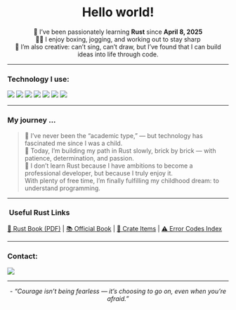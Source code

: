 <h1 align="center">Hello world!</h1>

<p align="center">
  🧠 I’ve been passionately learning <strong>Rust</strong> since <strong>April 8, 2025</strong><br>
  🏃‍♂️ I enjoy boxing, jogging, and working out to stay sharp<br>
  🎨 I’m also creative: can’t sing, can’t draw, but I’ve found that I can build ideas into life through code.
</p>

---

### Technology I use:

<p>
  <img src="https://img.shields.io/badge/-Rust-000?style=for-the-badge&logo=rust&logoColor=white">
  <img src="https://img.shields.io/badge/-SQL-336791?style=for-the-badge&logo=postgresql&logoColor=white">
  <img src="https://img.shields.io/badge/-Git-F05032?style=for-the-badge&logo=git&logoColor=white">
  <img src="https://img.shields.io/badge/-ChatGPT-10a37f?style=for-the-badge&logo=openai&logoColor=white">
  <img src="https://img.shields.io/badge/-Copilot-1f6feb?style=for-the-badge&logo=github&logoColor=white">
  <img src="https://img.shields.io/badge/-Cursor-A78BFA?style=for-the-badge&logo=cursor&logoColor=black">
  <img src="https://img.shields.io/badge/-Obsidian-7B68EE?style=for-the-badge">

</p>

---

### My journey ...

> 📖 I’ve never been the “academic type,” — but technology has fascinated me since I was a child. <br>
> 🧱 Today, I’m building my path in Rust slowly, brick by brick — with patience, determination, and passion. <br>
> 💖 I don’t learn Rust because I have ambitions to become a professional developer, but because I truly enjoy it.<br> With plenty of free time, I’m finally fulfilling my childhood dream: to understand programming.

---

### &nbsp;Useful Rust Links

<p>
  <a href="https://www.scs.stanford.edu/~zyedidia/docs/rust/rust_book.pdf">📘 Rust Book (PDF)</a> |
  <a href="https://doc.rust-lang.org/stable/book/">📚 Official Book</a> |
  <a href="https://doc.rust-lang.org/std/all.html#primitives">🧱 Crate Items</a> |
  <a href="https://doc.rust-lang.org/error_codes/error-index.html">⚠️ Error Codes Index</a>
</p>

---

### Contact:

<p>
  <a href="https://discord.com/users/2023mipe" target="_blank">
  <img src="https://img.shields.io/badge/-Discord-5865F2?style=for-the-badge&logo=discord&logoColor=white">
</a>
</p>

---

<p align="center">- <em>“Courage isn’t being fearless — it’s choosing to go on, even when you’re afraid.”</em></p>


<!--
**JustMipe/JustMipe** is a ✨ _special_ ✨ repository because its `README.md` (this file) appears on your GitHub profile.

Here are some ideas to get you started:

- 🔭 I’m currently working on ...
- 🌱 I’m currently learning ...
- 👯 I’m looking to collaborate on ...
- 🤔 I’m looking for help with ...
- 💬 Ask me about ...
- 📫 How to reach me: ...
- 😄 Pronouns: ...
- ⚡ Fun fact: ...
-->
